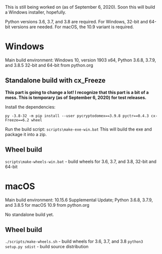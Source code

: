 This is still being worked on (as of September 6, 2020). Soon this will build a Windows installer, hopefully.

Python versions 3.6, 3.7, and 3.8 are required. For Windows, 32-bit and 64-bit versions are needed. For macOS, the 10.9 variant is required.

# Windows
Main build environment: Windows 10, version 1903 x64, Python 3.6.8, 3.7.9, and 3.8.5 32-bit and 64-bit from python.org

## Standalone build with cx\_Freeze
**This part is going to change a lot! I recognize that this part is a bit of a mess. This is temporary (as of September 6, 2020) for test releases.**

Install the dependencies:
```batch
py -3.8-32 -m pip install --user pycryptodomex==3.9.8 pyctr==0.4.3 cx-Freeze==6.2 wheel
```

Run the build script: `scripts\make-exe-win.bat`
This will build the exe and package it into a zip.

## Wheel build
`scripts\make-wheels-win.bat` - build wheels for 3.6, 3.7, and 3.8, 32-bit and 64-bit

# macOS
Main build environment: 10.15.6 Supplemental Update; Python 3.6.8, 3.7.9, and 3.8.5 for macOS 10.9 from python.org

No standalone build yet.

## Wheel build
`./scripts/make-wheels.sh` - build wheels for 3.6, 3.7, and 3.8
`python3 setup.py sdist` - build source distribution
